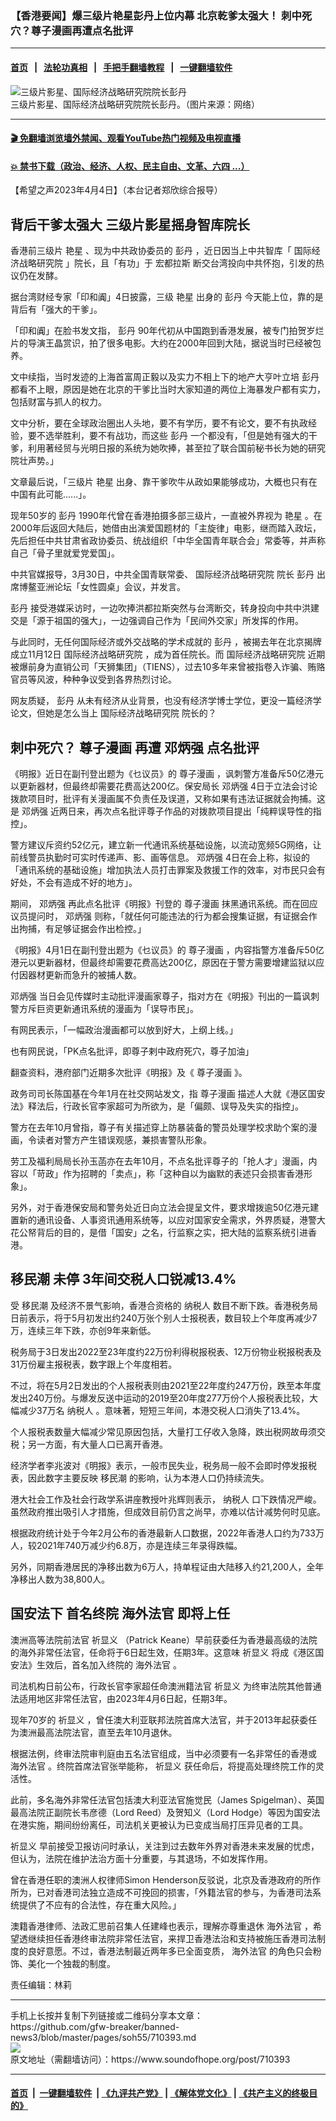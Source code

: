 ### 【香港要闻】爆三级片艳星彭丹上位内幕 北京乾爹太强大！ 刺中死穴？尊子漫画再遭点名批评
------------------------

#### [首页](https://github.com/gfw-breaker/banned-news3/blob/master/README.md) &nbsp;&nbsp;|&nbsp;&nbsp; [法轮功真相](https://github.com/begood0513/basic/blob/master/README.md)  &nbsp;&nbsp;|&nbsp;&nbsp; [手把手翻墙教程](https://github.com/gfw-breaker/guides/wiki)  &nbsp;&nbsp;|&nbsp;&nbsp; [一键翻墙软件](https://github.com/gfw-breaker/nogfw/blob/master/README.md)  



<div><img alt="三级片影星、国际经济战略研究院院长彭丹" src="https://img.soundofhope.org/2023-04/111-1680402865053.jpg"/>
<br/><figcaption class="caption">
 三级片影星、国际经济战略研究院院长彭丹。（图片来源：网络）
</figcaption></div><hr/>

#### [ 🎬  免翻墙浏览墙外禁闻、观看YouTube热门视频及电视直播](https://github.com/gfw-breaker/HelloWorld)

#### [ 💥  禁书下载（政治、经济、人权、民主自由、文革、六四 ...）](https://github.com/gfw-breaker/books/blob/master/README.md)

<div><div class="Content__Wrapper sc-1bvya0-0 elmmKw article_body" data-checkusr="" itemprop="articleBody">
 <div id="post_place_1">
 </div>
 <p class="meta-top">
  <span class="meta">
   【希望之声2023年4月4日】（本台记者郑欣综合报导）
  </span>
 </p>
 <h2>
  <strong>
   背后干爹太强大 三级片影星摇身智库院长
  </strong>
 </h2>
 <p>
  香港前三级片
  <ok href="/term/856592">
   艳星
  </ok>
  、现为中共政协委员的
  <ok href="/term/855638">
   彭丹
  </ok>
  ，近日因当上中共智库「
  <ok href="/term/855635">
   国际经济战略研究院
  </ok>
  」院长，且「有功」于
  <ok href="/term/57223">
   宏都拉斯
  </ok>
  断交台湾投向中共怀抱，引发的热议仍在发酵。
 </p>
 <p>
  据台湾财经专家「印和阗」4日披露，三级
  <ok href="/term/856592">
   艳星
  </ok>
  出身的
  <ok href="/term/855638">
   彭丹
  </ok>
  今天能上位，靠的是背后有「强大的干爹」。
 </p>
 <p>
  「印和阗」在脸书发文指，
  <ok href="/term/855638">
   彭丹
  </ok>
  90年代初从中国跑到香港发展，被专门拍贺岁烂片的导演王晶赏识，拍了很多电影。大约在2000年回到大陆，据说当时已经被包养。
 </p>
 <p>
  文中续指，当时发迹的上海首富周正毅以及实力不相上下的地产大亨叶立培
  <ok href="/term/855638">
   彭丹
  </ok>
  都看不上眼，原因是她在北京的干爹比当时大家知道的两位上海暴发户都有实力，包括财富与抓人的权力。
 </p>
 <p>
  文中分析，要在全球政治圈出人头地，要不有学历，要不有论文，要不有执政经验，要不选举胜利，要不有战功，而这些
  <ok href="/term/855638">
   彭丹
  </ok>
  一个都没有，「但是她有强大的干爹，利用著经贸与光明日报的系统为她吹捧，甚至拉了联合国前秘书长为她的研究院壮声势。」
 </p>
 <p>
  文章最后说，「三级片
  <ok href="/term/856592">
   艳星
  </ok>
  出身、靠干爹吹牛从政如果能够成功，大概也只有在中国有此可能......」。
 </p>
 <p>
  现年50岁的
  <ok href="/term/855638">
   彭丹
  </ok>
  1990年代曾在香港拍摄多部三级片，一直被外界视为
  <ok href="/term/856592">
   艳星
  </ok>
  。在2000年后返回大陆后，她借由出演爱国题材的「主旋律」电影，继而踏入政坛，先后担任中共甘肃省政协委员、统战组织「中华全国青年联合会」常委等，并声称自己「骨子里就爱党爱国」。
 </p>
 <p>
  中共官媒报导，3月30日，中共全国青联常委、
  <ok href="/term/855635">
   国际经济战略研究院
  </ok>
  院长
  <ok href="/term/855638">
   彭丹
  </ok>
  出席博鳌亚洲论坛「女性圆桌」会议，并发言。
 </p>
 <p>
  <ok href="/term/855638">
   彭丹
  </ok>
  接受港媒采访时，一边吹捧洪都拉斯突然与台湾断交，转身投向中共中洪建交是「源于祖国的强大」，一边强调自己作为「民间外交家」所发挥的作用。
 </p>
 <p>
  与此同时，无任何国际经济或外交战略的学术成就的
  <ok href="/term/855638">
   彭丹
  </ok>
  ，被揭去年在北京揭牌成立11月12日
  <ok href="/term/855635">
   国际经济战略研究院
  </ok>
  ，成为首任院长。而
  <ok href="/term/855635">
   国际经济战略研究院
  </ok>
  近期被爆前身为直销公司「天狮集团」（TIENS），过去10多年来曾被指卷入诈骗、贿赂官员等风波，种种争议受到各界热烈讨论。
 </p>
 <p>
  网友质疑，
  <ok href="/term/855638">
   彭丹
  </ok>
  从未有经济从业背景，也没有经济学博士学位，更没一篇经济学论文，但她是怎么当上
  <ok href="/term/855635">
   国际经济战略研究院
  </ok>
  院长的？
 </p>
 <h2>
  <strong>
   刺中死穴？
   <ok href="/term/794586">
    尊子漫画
   </ok>
   再遭
   <ok href="/term/200290">
    邓炳强
   </ok>
   点名批评
  </strong>
 </h2>
 <p>
  《明报》近日在副刊登出题为《乜议员》的
  <ok href="/term/794586">
   尊子漫画
  </ok>
  ，讽刺警方准备斥50亿港元以更新器材，但最终却需要花费高达200亿。保安局长
  <ok href="/term/200290">
   邓炳强
  </ok>
  4日于立法会讨论拨款项目时，批评有关漫画属不负责任及误道，又称如果有违法证据就会拘捕。这是
  <ok href="/term/200290">
   邓炳强
  </ok>
  近两日来，再次点名批评尊子作品的对拨款项目提出「纯粹误导性的指控」。
 </p>
 <p>
  警方建议斥资约52亿元，建立新一代通讯系统基础设施，以流动宽频5G网络，让前线警员执勤时可实时传递声、影、画等信息。
  <ok href="/term/200290">
   邓炳强
  </ok>
  4日在会上称，拟设的「通讯系统的基础设施」增加执法人员打击罪案及救援工作的效率，对市民只会有好处，不会有造成不好的地方」。
 </p>
 <p>
  期间，
  <ok href="/term/200290">
   邓炳强
  </ok>
  再此点名批评《明报》刊登的
  <ok href="/term/794586">
   尊子漫画
  </ok>
  抹黑通讯系统。而在回应议员提问时，
  <ok href="/term/200290">
   邓炳强
  </ok>
  则称，「就任何可能违法的行为都会搜集证据，有证据会作出拘捕，有足够证据会作出检控。」
 </p>
 <p>
  《明报》4月1日在副刊登出题为《乜议员》的
  <ok href="/term/794586">
   尊子漫画
  </ok>
  ，内容指警方准备斥50亿港元以更新器材，但最终却需要花费高达200亿，原因在于警方需要增建监狱以应付因器材更新而急升的被捕人数。
 </p>
 <p>
  <ok href="/term/200290">
   邓炳强
  </ok>
  当日会见传媒时主动批评漫画家尊子，指对方在《明报》刊出的一篇讽刺警方斥巨资更新通讯系统的漫画为「误导市民」。
 </p>
 <p>
  有网民表示，「一幅政治漫画都可以放到好大，上纲上线。」
 </p>
 <p>
  也有网民说，「PK点名批评，即尊子剌中政府死穴，尊子加油」
 </p>
 <p>
  翻查资料，港府部门近期多次批评《明报》及《
  <ok href="/term/794586">
   尊子漫画
  </ok>
  》。
 </p>
 <p>
  政务司司长陈国基在今年1月在社交网站发文，指
  <ok href="/term/794586">
   尊子漫画
  </ok>
  描述人大就《港区国安法》释法后，行政长官李家超可为所欲为，是「偏颇、误导及失实的指控」。
 </p>
 <p>
  警方在去年10月曾指，尊子有关描述穿上防暴装备的警员处理学校求助个案的漫画，令读者对警方产生错误观感，兼损害警队形象。
 </p>
 <p>
  劳工及福利局局长孙玉菡亦在去年10月，不点名批评尊子的「抢人才」漫画，内容以「苛政」作为招聘的「卖点」，称「这种自以为幽默的表述只会损害香港形象」。
 </p>
 <p>
  另外，对于香港保安局和警务处近日向立法会提呈文件，要求增拨逾50亿港元建置新的通讯设备、人事资讯通用系统等，以应对国家安全需求，外界质疑，港警大花公帑背后的目的，是借「国安」之名，行监察之实，把大陆的监察系统引进香港。
 </p>
 <h2>
  <strong>
   <ok href="/term/9181">
    移民潮
   </ok>
   未停 3年间交税人口锐减13.4%
  </strong>
 </h2>
 <p>
  受
  <ok href="/term/9181">
   移民潮
  </ok>
  及经济不景气影响，香港合资格的
  <ok href="/term/31069">
   纳税人
  </ok>
  数目不断下跌。香港税务局日前表示，将于5月初发出约240万张个别人士报税表，数目较上个年度再减少7万，连续三年下跌，亦创9年来新低。
 </p>
 <p>
  税务局于3日发出2022至23年度约22万份利得税报税表、12万份物业税报税表及31万份雇主报税表，数字跟上个年度相若。
 </p>
 <p>
  不过，将在5月2日发出的个人报税表则由2021至22年度约247万份，跌至本年度发出240万份。与爆发反送中运动的2019至20年度277万份个人报税表比较，大幅减少37万名
  <ok href="/term/31069">
   纳税人
  </ok>
  。意味著，短短三年间，本港交税人口消失了13.4%。
 </p>
 <p>
  个人报税表数量大幅减少常见原因包括，大量打工仔收入急降，跌出税网故毋须交税；另一方面，有大量人口已离开香港。
 </p>
 <p>
  经济学者李兆波对《明报》表示，一般市民失业，税务局一般不会即时停发报税表，因此数字主要反映
  <ok href="/term/9181">
   移民潮
  </ok>
  的影响，认为本港人口仍持续流失。
 </p>
 <p>
  港大社会工作及社会行政学系讲座教授叶兆辉则表示，
  <ok href="/term/31069">
   纳税人
  </ok>
  口下跌情况严峻。虽然政府推出吸引人才措施，但成效目前仍言之尚早，亦难以估计减势何时见底。
 </p>
 <p>
  根据政府统计处于今年2月公布的香港最新人口数据，2022年香港人口约为733万人，较2021年740万减少约6.8万，亦是连续三年录得跌幅。
 </p>
 <p>
  另外，同期香港居民的净移出数为6万人，持单程证由大陆移入约21,200人，全年净移出人数为38,800人。
 </p>
 <h2>
  <strong>
   国安法下 首名终院
   <ok href="/term/716978">
    海外法官
   </ok>
   即将上任
  </strong>
 </h2>
 <p>
  澳洲高等法院前法官
  <ok href="/term/849005">
   祈显义
  </ok>
  （Patrick Keane）早前获委任为香港最高级的法院的海外非常任法官，任命将于6日起生效，任期3年。这意味
  <ok href="/term/849005">
   祈显义
  </ok>
  将成《港区国安法》生效后，首名加入终院的
  <ok href="/term/716978">
   海外法官
  </ok>
  。
 </p>
 <p>
  司法机构日前公布，行政长官李家超任命澳洲籍法官
  <ok href="/term/849005">
   祈显义
  </ok>
  为终审法院其他普通法适用地区非常任法官，由2023年4月6日起，任期3年。
 </p>
 <p>
  现年70岁的
  <ok href="/term/849005">
   祈显义
  </ok>
  ，曾任澳大利亚联邦法院首席大法官，并于2013年起获委任为澳洲最高法院法官，直至去年10月退休。
 </p>
 <p>
  根据法例，终审法院审判庭由五名法官组成，当中必须要有一名非常任的香港或
  <ok href="/term/716978">
   海外法官
  </ok>
  。终院首席法官张举能称，
  <ok href="/term/849005">
   祈显义
  </ok>
  获任命后，将提高处理终院工作的灵活性。
 </p>
 <p>
 </p>
 <p>
  此前，多名海外非常任法官包括澳大利亚法官施觉民（James Spigelman）、英国最高法院正副院长韦彦德（Lord Reed）及贺知义（Lord Hodge）等因为国安法在港实施，期间纷纷离任，司法机关更被认为已变成当局打压异见者的工具。
 </p>
 <p>
  <ok href="/term/849005">
   祈显义
  </ok>
  早前接受卫报访问时承认，关注到过去数年外界对香港未来发展的忧虑，但认为，法院在维护法治方面十分重要，与其退场，不如发挥作用。
 </p>
 <p>
  曾在香港任职的澳洲人权律师Simon Henderson反驳说，北京及香港政府的所作所为，已对香港司法独立造成不可挽回的损害，「外籍法官的参与，为香港司法系统提供了不应有的合法性，存在重大风险。」
 </p>
 <p>
  澳籍香港律师、法政汇思前召集人任建峰也表示，理解亦尊重退休
  <ok href="/term/716978">
   海外法官
  </ok>
  ，希望透继续担任香港终审法院非常任法官，来捍卫香港法治和支持被施压香港司法制度的良好意愿。不过，香港法制最近两年多已全面变质，
  <ok href="/term/716978">
   海外法官
  </ok>
  的角色只会粉饰、美化一个独裁的制度。
 </p>
 <p class="meta-btm">
  责任编辑：林莉
 </p>
</div>
</div>
<hr/>
手机上长按并复制下列链接或二维码分享本文章：<br/>
https://github.com/gfw-breaker/banned-news3/blob/master/pages/soh55/710393.md <br/>
<a href='https://github.com/gfw-breaker/banned-news3/blob/master/pages/soh55/710393.md'><img src='https://github.com/gfw-breaker/banned-news3/blob/master/pages/soh55/710393.md.png'/></a> <br/>
原文地址（需翻墙访问）：https://www.soundofhope.org/post/710393


------------------------
#### [首页](https://github.com/gfw-breaker/banned-news3/blob/master/README.md) &nbsp;|&nbsp; [一键翻墙软件](https://github.com/gfw-breaker/nogfw/blob/master/README.md) &nbsp;| [《九评共产党》](https://github.com/gfw-breaker/9ping.md/blob/master/README.md#九评之一评共产党是什么) | [《解体党文化》](https://github.com/gfw-breaker/jtdwh.md/blob/master/README.md) | [《共产主义的终极目的》](https://github.com/gfw-breaker/gczydzjmd.md/blob/master/README.md)


<img src='http://gfw-breaker.win/banned-news3/pages/soh55/710393.md' width='0px' height='0px'/>